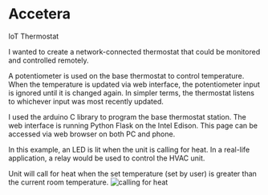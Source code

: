 # Accetera
IoT Thermostat

I wanted to create a network-connected thermostat that could be monitored and controlled remotely.

A potentiometer is used on the base thermostat to control temperature. When the temperature is updated via web interface, the potentiometer input is ignored until it is changed again. In simpler terms, the thermostat listens to whichever input was most recently updated.

I used the arduino C library to program the base thermostat station. The web interface is running Python Flask on the Intel Edison. This page can be accessed via web browser on both PC and phone.

In this example, an LED is lit when the unit is calling for heat. In a real-life application, a relay would be used to control the HVAC unit.

Unit will call for heat when the set temperature (set by user) is greater than the current room temperature.
![calling for heat](http://i.imgur.com/JZ8w0My.jpg)
